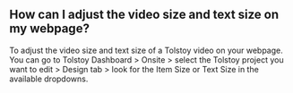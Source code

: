 ## How can I adjust the video size and text size on my webpage?

To adjust the video size and text size of a Tolstoy video on your webpage. You can go to Tolstoy Dashboard > Onsite > select the Tolstoy project you want to edit > Design tab > look for the Item Size or Text Size in the available dropdowns.
